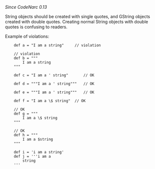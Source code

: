 *Since CodeNarc 0.13*

String objects should be created with single quotes, and GString objects
created with double quotes. Creating normal String objects with double
quotes is confusing to readers.

Example of violations:

        def a = "I am a string"     // violation

        // violation
        def b = """
            I am a string
        """

        def c = "I am a ' string"       // OK

        def d = """I am a ' string"""   // OK

        def e = """I am a ' string"""   // OK

        def f = "I am a \$ string"  // OK

        // OK
        def g = """
            I am a \$ string
        """

        // OK
        def h = """
            I am a $string
        """

        def i = 'i am a string'
        def j = '''i am a
            string
        '''
